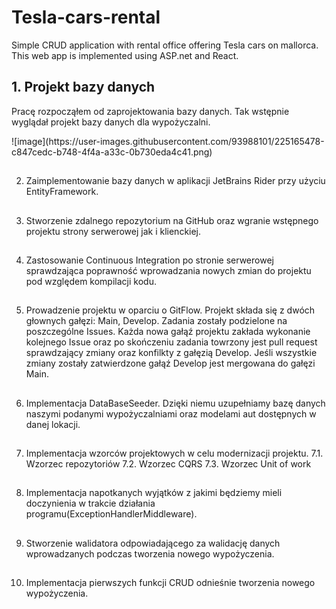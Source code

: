 # Tesla-cars-rental
Simple CRUD application with rental office offering Tesla cars on mallorca. This web app is implemented using ASP.net and React.

## 1. Projekt bazy danych ## 
Pracę rozpocząłem od zaprojektowania bazy danych. Tak wstępnie wyglądał projekt bazy danych dla wypożyczalni.
<div class="center">
![image](https://user-images.githubusercontent.com/93988101/225165478-c847cedc-b748-4f4a-a33c-0b730eda4c41.png)
</div>

##

2. Zaimplementowanie bazy danych w aplikacji JetBrains Rider przy użyciu EntityFramework.

##

3. Stworzenie zdalnego repozytorium na GitHub oraz wgranie wstępnego projektu strony serwerowej jak i klienckiej.

##

4. Zastosowanie Continuous Integration po stronie serwerowej sprawdzająca poprawność wprowadzania nowych zmian do projektu pod względem kompilacji kodu.

##

5. Prowadzenie projektu w oparciu o GitFlow. Projekt składa się z dwóch głownych gałęzi: Main, Develop. Zadania zostały podzielone na poszczególne Issues. Każda nowa gałąź projektu zakłada wykonanie kolejnego Issue oraz po skończeniu zadania towrzony jest pull request sprawdzający zmiany oraz konfilkty z gałęzią Develop. Jeśli wszystkie zmiany zostały zatwierdzone gałąź Develop jest mergowana do gałęzi Main.

##

6. Implementacja DataBaseSeeder. Dzięki niemu uzupełniamy bazę danych naszymi podanymi wypożyczalniami oraz modelami aut dostępnych w danej lokacji.

##

7. Implementacja wzorców projektowych w celu modernizacji projektu.
7.1. Wzorzec repozytoriów
7.2. Wzorzec CQRS
7.3. Wzorzec Unit of work

##

8. Implementacja napotkanych wyjątków z jakimi będziemy mieli doczynienia w trakcie działania programu(ExceptionHandlerMiddleware).

##

9. Stworzenie walidatora odpowiadającego za walidację danych wprowadzanych podczas tworzenia nowego wypożyczenia.

##

10. Implementacja pierwszych funkcji CRUD odnieśnie tworzenia nowego wypożyczenia.
